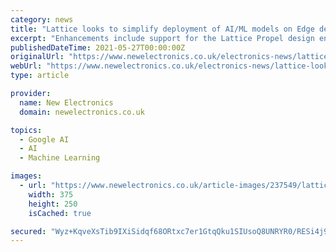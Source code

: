 ```yaml
---
category: news
title: "Lattice looks to simplify deployment of AI/ML models on Edge devices"
excerpt: "Enhancements include support for the Lattice Propel design environment for embedded processor-based development and the TensorFlow Lite deep-learning framework for on-device inferencing. The new version includes the Lattice sensAI Studio design environment ..."
publishedDateTime: 2021-05-27T00:00:00Z
originalUrl: "https://www.newelectronics.co.uk/electronics-news/lattice-looks-to-simplify-deployment-of-ai-ml-models-on-edge-devices/237549/"
webUrl: "https://www.newelectronics.co.uk/electronics-news/lattice-looks-to-simplify-deployment-of-ai-ml-models-on-edge-devices/237549/"
type: article

provider:
  name: New Electronics
  domain: newelectronics.co.uk

topics:
  - Google AI
  - AI
  - Machine Learning

images:
  - url: "https://www.newelectronics.co.uk/article-images/237549/lattice.jpg?width=375&height=250&scale=canvas"
    width: 375
    height: 250
    isCached: true

secured: "Wyz+KqveXsTib9IXiSidqf68ORtxc7er1GtqQku1SIUsoQ8UNRYR0/RESi4j9K5BYOFrPe0a2A0lja5BGxAV0mUMdwfMFCIOl31SEAH88iLTlJL1KqiPwvrRgBvkda9MtL3D+kSwgl7e8Dpi/fXlB6EaXxMhptsI9bJsOvSTo7+hak28fxLPiSkqcU7UgqNh/mkYLPR82O8MR/du/+LpVOALopudVZBVL5SteKFuuMCbJpQcA/wB5rnoNx5QUNkZsLTvuqJBBcelbC3t4ydKfZJ8owOC3clRizEs66y4/jY6UCIgCwHsfRxasImAt6pPOx3lrY+Yqcb9KN8XZwyhAdJhRnZGY3d7/lnj1Z9F624=;Th+1Kai2acQJhY6M0it5OQ=="
---
```


